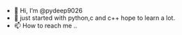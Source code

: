 - 👋 Hi, I’m @pydeep9026
- 👀 just started with python,c and c++ hope to learn a lot.
- 📫 How to reach me ..

<!---
pydeep9026/pydeep9026 is a ✨ special ✨ repository because its `README.md` (this file) appears on your GitHub profile.
You can click the Preview link to take a look at your changes.
--->
